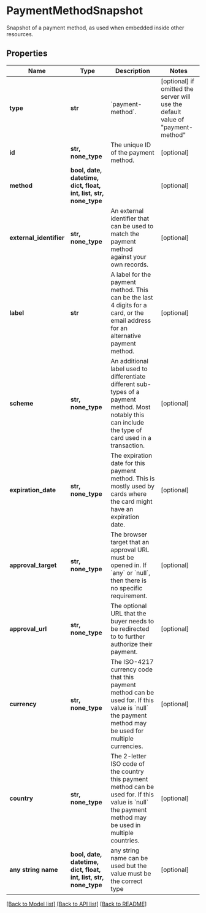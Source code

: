 # PaymentMethodSnapshot

Snapshot of a payment method, as used when embedded inside other resources.

## Properties
Name | Type | Description | Notes
------------ | ------------- | ------------- | -------------
**type** | **str** | &#x60;payment-method&#x60;. | [optional]  if omitted the server will use the default value of "payment-method"
**id** | **str, none_type** | The unique ID of the payment method. | [optional] 
**method** | **bool, date, datetime, dict, float, int, list, str, none_type** |  | [optional] 
**external_identifier** | **str, none_type** | An external identifier that can be used to match the payment method against your own records. | [optional] 
**label** | **str** | A label for the payment method. This can be the last 4 digits for a card, or the email address for an alternative payment method. | [optional] 
**scheme** | **str, none_type** | An additional label used to differentiate different sub-types of a payment method. Most notably this can include the type of card used in a transaction. | [optional] 
**expiration_date** | **str, none_type** | The expiration date for this payment method. This is mostly used by cards where the card might have an expiration date. | [optional] 
**approval_target** | **str, none_type** | The browser target that an approval URL must be opened in. If &#x60;any&#x60; or &#x60;null&#x60;, then there is no specific requirement. | [optional] 
**approval_url** | **str, none_type** | The optional URL that the buyer needs to be redirected to to further authorize their payment. | [optional] 
**currency** | **str, none_type** | The ISO-4217 currency code that this payment method can be used for. If this value is &#x60;null&#x60; the payment method may be used for multiple currencies. | [optional] 
**country** | **str, none_type** | The 2-letter ISO code of the country this payment method can be used for. If this value is &#x60;null&#x60; the payment method may be used in multiple countries. | [optional] 
**any string name** | **bool, date, datetime, dict, float, int, list, str, none_type** | any string name can be used but the value must be the correct type | [optional]

[[Back to Model list]](../README.md#documentation-for-models) [[Back to API list]](../README.md#documentation-for-api-endpoints) [[Back to README]](../README.md)


